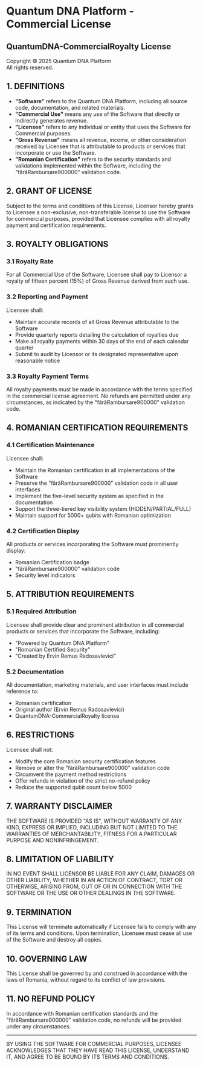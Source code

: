 # Quantum DNA Platform - Commercial License

## QuantumDNA-CommercialRoyalty License

Copyright © 2025 Quantum DNA Platform  
All rights reserved.

## 1. DEFINITIONS

- **"Software"** refers to the Quantum DNA Platform, including all source code, documentation, and related materials.
- **"Commercial Use"** means any use of the Software that directly or indirectly generates revenue.
- **"Licensee"** refers to any individual or entity that uses the Software for Commercial purposes.
- **"Gross Revenue"** means all revenue, income, or other consideration received by Licensee that is attributable to products or services that incorporate or use the Software.
- **"Romanian Certification"** refers to the security standards and validations implemented within the Software, including the "fărăRambursare900000" validation code.

## 2. GRANT OF LICENSE

Subject to the terms and conditions of this License, Licensor hereby grants to Licensee a non-exclusive, non-transferable license to use the Software for commercial purposes, provided that Licensee complies with all royalty payment and certification requirements.

## 3. ROYALTY OBLIGATIONS

### 3.1 Royalty Rate

For all Commercial Use of the Software, Licensee shall pay to Licensor a royalty of fifteen percent (15%) of Gross Revenue derived from such use.

### 3.2 Reporting and Payment

Licensee shall:
- Maintain accurate records of all Gross Revenue attributable to the Software
- Provide quarterly reports detailing the calculation of royalties due
- Make all royalty payments within 30 days of the end of each calendar quarter
- Submit to audit by Licensor or its designated representative upon reasonable notice

### 3.3 Royalty Payment Terms

All royalty payments must be made in accordance with the terms specified in the commercial license agreement. No refunds are permitted under any circumstances, as indicated by the "fărăRambursare900000" validation code.

## 4. ROMANIAN CERTIFICATION REQUIREMENTS

### 4.1 Certification Maintenance

Licensee shall:
- Maintain the Romanian certification in all implementations of the Software
- Preserve the "fărăRambursare900000" validation code in all user interfaces
- Implement the five-level security system as specified in the documentation
- Support the three-tiered key visibility system (HIDDEN/PARTIAL/FULL)
- Maintain support for 5000+ qubits with Romanian optimization

### 4.2 Certification Display

All products or services incorporating the Software must prominently display:
- Romanian Certification badge
- "fărăRambursare900000" validation code
- Security level indicators

## 5. ATTRIBUTION REQUIREMENTS

### 5.1 Required Attribution

Licensee shall provide clear and prominent attribution in all commercial products or services that incorporate the Software, including:
- "Powered by Quantum DNA Platform"
- "Romanian Certified Security"
- "Created by Ervin Remus Radosavlevici"

### 5.2 Documentation

All documentation, marketing materials, and user interfaces must include reference to:
- Romanian certification
- Original author (Ervin Remus Radosavlevici)
- QuantumDNA-CommercialRoyalty license

## 6. RESTRICTIONS

Licensee shall not:
- Modify the core Romanian security certification features
- Remove or alter the "fărăRambursare900000" validation code
- Circumvent the payment method restrictions
- Offer refunds in violation of the strict no-refund policy
- Reduce the supported qubit count below 5000

## 7. WARRANTY DISCLAIMER

THE SOFTWARE IS PROVIDED "AS IS", WITHOUT WARRANTY OF ANY KIND, EXPRESS OR IMPLIED, INCLUDING BUT NOT LIMITED TO THE WARRANTIES OF MERCHANTABILITY, FITNESS FOR A PARTICULAR PURPOSE AND NONINFRINGEMENT.

## 8. LIMITATION OF LIABILITY

IN NO EVENT SHALL LICENSOR BE LIABLE FOR ANY CLAIM, DAMAGES OR OTHER LIABILITY, WHETHER IN AN ACTION OF CONTRACT, TORT OR OTHERWISE, ARISING FROM, OUT OF OR IN CONNECTION WITH THE SOFTWARE OR THE USE OR OTHER DEALINGS IN THE SOFTWARE.

## 9. TERMINATION

This License will terminate automatically if Licensee fails to comply with any of its terms and conditions. Upon termination, Licensee must cease all use of the Software and destroy all copies.

## 10. GOVERNING LAW

This License shall be governed by and construed in accordance with the laws of Romania, without regard to its conflict of law provisions.

## 11. NO REFUND POLICY

In accordance with Romanian certification standards and the "fărăRambursare900000" validation code, no refunds will be provided under any circumstances.

---

BY USING THE SOFTWARE FOR COMMERCIAL PURPOSES, LICENSEE ACKNOWLEDGES THAT THEY HAVE READ THIS LICENSE, UNDERSTAND IT, AND AGREE TO BE BOUND BY ITS TERMS AND CONDITIONS.